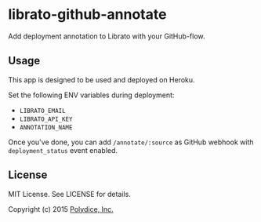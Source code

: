 # librato-github-annotate

Add deployment annotation to Librato with your GitHub-flow.

## Usage

This app is designed to be used and deployed on Heroku.

Set the following ENV variables during deployment:

* `LIBRATO_EMAIL`
* `LIBRATO_API_KEY`
* `ANNOTATION_NAME`

Once you've done, you can add `/annotate/:source` as GitHub webhook with `deployment_status` event enabled.

## License

MIT License. See LICENSE for details.

Copyright (c) 2015 [Polydice, Inc.](http://polydice.com)